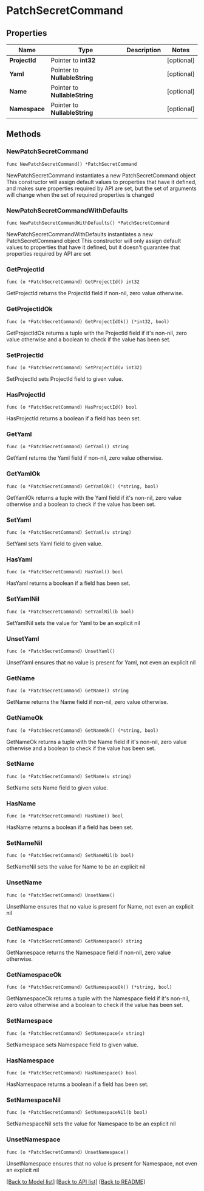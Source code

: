 # PatchSecretCommand

## Properties

Name | Type | Description | Notes
------------ | ------------- | ------------- | -------------
**ProjectId** | Pointer to **int32** |  | [optional] 
**Yaml** | Pointer to **NullableString** |  | [optional] 
**Name** | Pointer to **NullableString** |  | [optional] 
**Namespace** | Pointer to **NullableString** |  | [optional] 

## Methods

### NewPatchSecretCommand

`func NewPatchSecretCommand() *PatchSecretCommand`

NewPatchSecretCommand instantiates a new PatchSecretCommand object
This constructor will assign default values to properties that have it defined,
and makes sure properties required by API are set, but the set of arguments
will change when the set of required properties is changed

### NewPatchSecretCommandWithDefaults

`func NewPatchSecretCommandWithDefaults() *PatchSecretCommand`

NewPatchSecretCommandWithDefaults instantiates a new PatchSecretCommand object
This constructor will only assign default values to properties that have it defined,
but it doesn't guarantee that properties required by API are set

### GetProjectId

`func (o *PatchSecretCommand) GetProjectId() int32`

GetProjectId returns the ProjectId field if non-nil, zero value otherwise.

### GetProjectIdOk

`func (o *PatchSecretCommand) GetProjectIdOk() (*int32, bool)`

GetProjectIdOk returns a tuple with the ProjectId field if it's non-nil, zero value otherwise
and a boolean to check if the value has been set.

### SetProjectId

`func (o *PatchSecretCommand) SetProjectId(v int32)`

SetProjectId sets ProjectId field to given value.

### HasProjectId

`func (o *PatchSecretCommand) HasProjectId() bool`

HasProjectId returns a boolean if a field has been set.

### GetYaml

`func (o *PatchSecretCommand) GetYaml() string`

GetYaml returns the Yaml field if non-nil, zero value otherwise.

### GetYamlOk

`func (o *PatchSecretCommand) GetYamlOk() (*string, bool)`

GetYamlOk returns a tuple with the Yaml field if it's non-nil, zero value otherwise
and a boolean to check if the value has been set.

### SetYaml

`func (o *PatchSecretCommand) SetYaml(v string)`

SetYaml sets Yaml field to given value.

### HasYaml

`func (o *PatchSecretCommand) HasYaml() bool`

HasYaml returns a boolean if a field has been set.

### SetYamlNil

`func (o *PatchSecretCommand) SetYamlNil(b bool)`

 SetYamlNil sets the value for Yaml to be an explicit nil

### UnsetYaml
`func (o *PatchSecretCommand) UnsetYaml()`

UnsetYaml ensures that no value is present for Yaml, not even an explicit nil
### GetName

`func (o *PatchSecretCommand) GetName() string`

GetName returns the Name field if non-nil, zero value otherwise.

### GetNameOk

`func (o *PatchSecretCommand) GetNameOk() (*string, bool)`

GetNameOk returns a tuple with the Name field if it's non-nil, zero value otherwise
and a boolean to check if the value has been set.

### SetName

`func (o *PatchSecretCommand) SetName(v string)`

SetName sets Name field to given value.

### HasName

`func (o *PatchSecretCommand) HasName() bool`

HasName returns a boolean if a field has been set.

### SetNameNil

`func (o *PatchSecretCommand) SetNameNil(b bool)`

 SetNameNil sets the value for Name to be an explicit nil

### UnsetName
`func (o *PatchSecretCommand) UnsetName()`

UnsetName ensures that no value is present for Name, not even an explicit nil
### GetNamespace

`func (o *PatchSecretCommand) GetNamespace() string`

GetNamespace returns the Namespace field if non-nil, zero value otherwise.

### GetNamespaceOk

`func (o *PatchSecretCommand) GetNamespaceOk() (*string, bool)`

GetNamespaceOk returns a tuple with the Namespace field if it's non-nil, zero value otherwise
and a boolean to check if the value has been set.

### SetNamespace

`func (o *PatchSecretCommand) SetNamespace(v string)`

SetNamespace sets Namespace field to given value.

### HasNamespace

`func (o *PatchSecretCommand) HasNamespace() bool`

HasNamespace returns a boolean if a field has been set.

### SetNamespaceNil

`func (o *PatchSecretCommand) SetNamespaceNil(b bool)`

 SetNamespaceNil sets the value for Namespace to be an explicit nil

### UnsetNamespace
`func (o *PatchSecretCommand) UnsetNamespace()`

UnsetNamespace ensures that no value is present for Namespace, not even an explicit nil

[[Back to Model list]](../README.md#documentation-for-models) [[Back to API list]](../README.md#documentation-for-api-endpoints) [[Back to README]](../README.md)


